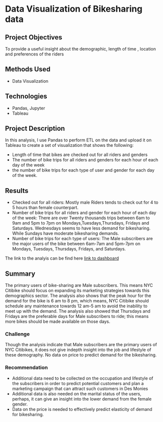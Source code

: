 # Data Visualization of Bikesharing data
## Project Objectives
To provide a useful insight about the demographic, length of time , location and preferences of the riders
## Methods Used
- Data Visualization
## Technologies
- Pandas, Jupyter
- Tableau
## Project Description
In this analysis, I use Pandas to perform ETL on the data and upload it on Tableau to create a set of visualization that shows the following:
- Length of time that bikes are checked out for all riders and genders
- The number of bike trips for all riders and genders for each hour of each day of the week
- the number of bike trips for each type of user and gender for each day of the week.
## Results
- Checked out for all riders: Mostly male Riders tends to check out for 4 to 5 hours than female counterpart. 
- Number of bike trips for all riders and gender for each hour of each day of the week: There are over Twenty thousands trips between 6am to 9am and 5pm to 7pm on Mondays,Tuesdays,Thursdays, Fridays and Saturdays. Wednesdays seems to have less demand for bikesharing. While Sundays have moderate bikesharing demands.
- Number of bike trips for each type of users: The Male subscribers are the major users of the bike between 6am-7am and 5pm-7pm on Mondays, Tuesdays, Thursdays, Fridays, and Saturdays.

The link to the analyis can be find here
[link to dashboard](https://public.tableau.com/app/profile/olawumi.odetunde/viz/NYCCitibike_16074480410980/NYCDashboard?publish=yes)


## Summary
The primary users of bike-sharing are Male subscribers. This means NYC Citibike should focus on expanding its marketing strategies towards this demographics sector. The analysis also shows that the peak hour for the demand for the bike is 6 am to 8 pm, which means, NYC Citibike should schedule any maintenance towards 12 am-5 am to avoid the inability to meet up with the demand. The analysis also showed that Thursdays and Fridays are the preferable days for Male subscribers to ride; this means more bikes should be made available on those days.
### Challenge
Though the analysis indicate that Male subscribers are the primary users of NYC Citibikes, it does not give indepth insight into the job and lifestyle of these demography.
No data on price to predict demand for the bikesharing.
### Recommendation
- Additional data need to be collected on the occupation and lifestyle of the subscribers in order to predict potential customers and plan a marketing campaign that can attract such customers in Des Monies 
- Additional data is also needed on the marital status of the users, perhaps, it can give an insight into the lower demand from the female gender.
- Data on the price is needed to effectively predict elasticity of demand for bikesharing.

